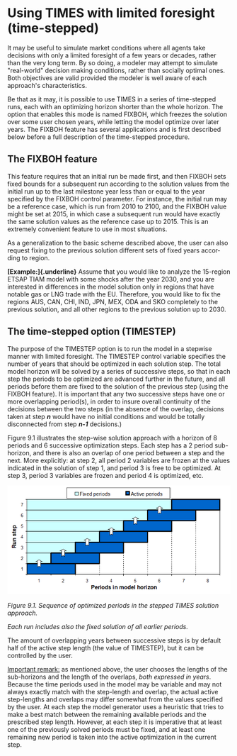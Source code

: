 # Using TIMES with limited foresight (time-stepped)

It may be useful to simulate market conditions where all agents take
decisions with only a limited foresight of a few years or decades,
rather than the very long term. By so doing, a modeler may attempt to
simulate \"real-world\" decision making conditions, rather than socially
optimal ones. Both objectives are valid provided the modeler is well
aware of each approach\'s characteristics.

Be that as it may, it is possible to use TIMES in a series of
time-stepped runs, each with an optimizing horizon shorter than the
whole horizon. The option that enables this mode is named FIXBOH, which
freezes the solution over some user chosen years, while letting the
model optimize over later years. The FIXBOH feature has several
applications and is first described below before a full description of
the time-stepped procedure.

## The FIXBOH feature

This feature requires that an initial run be made first, and then FIXBOH
sets fixed bounds for a subsequent run according to the solution values
from the initial run up to the last milestone year less than or equal to
the year specified by the FIXBOH control parameter. For instance, the
initial run may be a reference case, which is run from 2010 to 2100, and
the FIXBOH value might be set at 2015, in which case a subsequent run
would have exactly the same solution values as the reference case up to
2015. This is an extremely convenient feature to use in most situations.

As a generalization to the basic scheme described above, the user can
also request fixing to the previous solution different sets of fixed
years accor­ding to region.

**[Example:]{.underline}** Assume that you would like to analyze the
15-region ETSAP TIAM model with some shocks after the year 2030, and you
are interested in differences in the model solution only in regions that
have notable gas or LNG trade with the EU. Therefore, you would like to
fix the regions AUS, CAN, CHI, IND, JPN, MEX, ODA and SKO completely to
the previous solution, and all other regions to the previous solution up
to 2030.

## The time-stepped option (TIMESTEP)

The purpose of the TIMESTEP option is to run the model in a stepwise
manner with limited foresight. The TIMESTEP control variable specifies
the number of years that should be optimized in each solution step. The
total model horizon will be solved by a series of successive steps, so
that in each step the periods to be optimized are advanced further in
the future, and all periods before them are fixed to the solution of the
previous step (using the FIXBOH feature). It is important that any two
successive steps have one or more overlapping period(s), in order to
insure overall continuity of the decisions between the two steps (in the
absence of the overlap, decisions taken at step ***n*** would have no
initial conditions and would be totally disconnected from step ***n-1***
decisions.)

Figure 9.1 illustrates the step-wise solution approach with a horizon of
8 periods and 6 successive optimization steps. Each step has a 2 period
sub-horizon, and there is also an overlap of one period between a step
and the next. More explicitly: at step 2, all period 2 variables are
frozen at the values indicated in the solution of step 1, and period 3
is free to be optimized. At step 3, period 3 variables are frozen and
period 4 is optimized, etc.

![](assets/image24.png)

*Figure 9.1. Sequence of optimized periods in the stepped TIMES solution
approach.*

*Each run includes also the fixed solution of all earlier periods.*

The amount of overlapping years between successive steps is by default
half of the active step length (the value of TIMESTEP), but it can be
controlled by the user.

<ins>Important remark:</ins> as mentioned above, the user chooses the
lengths of the sub-horizons and the length of the overlaps, *both
expressed in years*. Because the time periods used in the model may be
variable and may not always exactly match with the step-length and
overlap, the actual active step-lengths and overlaps may differ somewhat
from the values specified by the user. At each step the model generator
uses a heuristic that tries to make a best match between the remaining
available periods and the prescribed step length. However, at each step
it is imperative that at least one of the previously solved periods must
be fixed, and at least one remaining new period is taken into the active
optimization in the current step.
